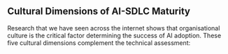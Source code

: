## Cultural Dimensions of AI-SDLC Maturity

Research that we have seen across the internet shows that organisational culture is the critical factor determining the success of AI adoption. These five cultural dimensions complement the technical assessment: